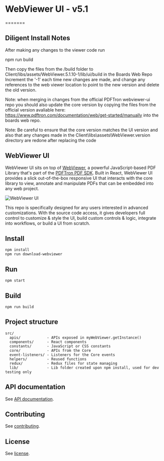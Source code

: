 # WebViewer UI - v5.1

=======

## Diligent Install Notes

After making any changes to the viewer code run

npm run build

Then copy the files from the /build folder to Client/libs/assets/WebViewer.5.1.10-1/lib/ui/build in the Boards Web Repo
Increment the '-1' each time new changes are made, and change any references to the web viewer location to point to the new version and delete the old version.

Note: when merging in changes from the official PDFTron webviewer-ui repo you should also update the core version by copying the files from the official version avaliable here:
https://www.pdftron.com/documentation/web/get-started/manually
into the boards web repo.

Note: Be careful to ensure that the core version matches the UI version and also that any changes made in the Client\libs\assets\WebViewer.version directory are redone after replacing the code

## WebViewer UI

WebViewer UI sits on top of [WebViewer](https://www.pdftron.com/webviewer), a powerful JavaScript-based PDF Library that's part of the [PDFTron PDF SDK](https://www.pdftron.com). Built in React, WebViewer UI provides a slick out-of-the-box responsive UI that interacts with the core library to view, annotate and manipulate PDFs that can be embedded into any web project.

![WebViewer UI](https://www.pdftron.com/downloads/pl/webviewer-ui.png)

This repo is specifically designed for any users interested in advanced customizations. With the source code access, it gives developers full control to customize & style the UI, build custom controls & logic, integrate into workflows, or build a UI from scratch.

## Install

```
npm install
npm run download-webviewer
```

## Run

```
npm start
```

## Build

```
npm run build
```

## Project structure

```
src/
  apis/            - APIs exposed in myWebViewer.getInstance()
  components/      - React components
  constants/       - JavaScript or CSS constants
  core/            - APIs from the Core
  event-listeners/ - Listeners for the Core events
  helpers/         - Reused functions
  redux/           - Redux files for state managing
  lib/             - Lib folder created upon npm install, used for dev testing only
```

## API documentation

See [API documentation](https://www.pdftron.com/documentation/web/guides/ui/apis).

## Contributing

See [contributing](./CONTRIBUTING.md).

## License

See [license](./LICENSE).
